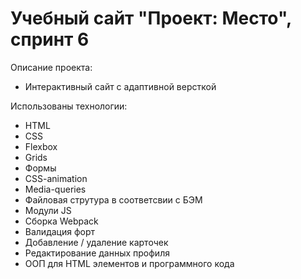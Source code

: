 # Учебный сайт "Проект: Место", спринт 6

Описание проекта:
* Интерактивный сайт с адаптивной версткой

Использованы технологии: 
* HTML
* CSS
* Flexbox
* Grids
* Формы
* CSS-animation
* Media-queries
* Файловая струтура в соответсвии с БЭМ
* Модули JS
* Сборка Webpack
* Валидация форт
* Добавление / удаление карточек
* Редактирование данных профиля
* ООП для HTML элементов и программного кода